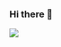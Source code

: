 ### Hi there 👋

<img src="https://github-readme-stats.vercel.app/api?username=ptechofficial&&show_icons=true&title_color=ffffff&icon_color=bb2acf&text_color=daf7dc&bg_color=151515" />
<!--
**ptechofficial/ptechofficial** is a ✨ _special_ ✨ repository because its `README.md` (this file) appears on your GitHub profile.

Here are some ideas to get you started:

- 🔭 I’m currently working on ...
- 🌱 I’m currently learning ...
- 👯 I’m looking to collaborate on ...
- 🤔 I’m looking for help with ...
- 💬 Ask me about ...
- 📫 How to reach me: ...
- 😄 Pronouns: ...
- ⚡ Fun fact: ...
-->
